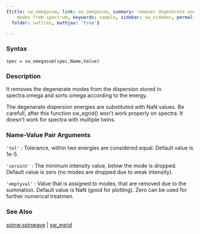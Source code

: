 ```yaml
---
{title: sw_omegasum, link: sw_omegasum, summary: removes degenerate and ghost magnon
    modes from spectrum, keywords: sample, sidebar: sw_sidebar, permalink: sw_omegasum.html,
  folder: swfiles, mathjax: 'true'}

---
```


### Syntax

`spec = sw_omegasum(spec,Name,Value)`

### Description

It removes the degenerate modes from the dispersion stored in
spectra.omega and sorts omega according to the energy.
 
The degenerate dispersion energies are substituted with NaN values. Be
carefull, after this function sw_egrid() won't work properly on spectra.
It doesn't work for spectra with multiple twins.
 

### Name-Value Pair Arguments

`'tol'`
: Tolerance, within two energies are considered equal. Default
  value is 1e-5.

`'zeroint'`
: The minimum intensity value, below the mode is dropped. Default
  value is zero (no modes are dropped due to weak intensity).

`'emptyval'`
: Value that is assigned to modes, that are removed due to the
  summation. Default value is NaN (good for plotting). Zero can
  be used for further numerical treatmen.

### See Also

[spinw.spinwave](spinw_spinwave.html) \| [sw_egrid](sw_egrid.html)

